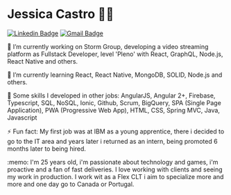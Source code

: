 # Jessica Castro :woman_technologist:

[![Linkedin Badge](https://img.shields.io/badge/-Jessica%20Castro-6633cc?style=flat-square&logo=Linkedin&logoColor=white&link=https://www.linkedin.com/in/jessicacastros/)](https://www.linkedin.com/in/jessicacastros/) 
[![Gmail Badge](https://img.shields.io/badge/jessica.castros@outlook.com-6633cc?style=flat-square&logo=Gmail&logoColor=white&link=mailto:jessica.castros@outlook.com)](mailto:jessica.castros@outlook.com)

<p>🔭 I’m currently working on Storm Group, developing a video streaming platform as Fullstack Developer, level 'Pleno' with React, GraphQL, Node.js, React Native and others.</p>
<p>🌱 I’m currently learning React, React Native, MongoDB, SOLID, Node.js and others.</p>
<p>🌱 Some skills I developed in other jobs: AngularJS, Angular 2+, Firebase, Typescript, SQL, NoSQL, Ionic, Github, Scrum, BigQuery, SPA (Single Page Application), PWA (Progressive Web App), HTML, CSS, Spring MVC, Java, Javascript</p> 
<p>⚡ Fun fact: My first job was at IBM as a young apprentice, there i decided to go to the IT area and years later i returned as an intern, being promoted 6 months later to being hired.</p>
<p>:memo: I'm 25 years old, i'm passionate about technology and games, i'm proactive and a fan of fast deliveries. I love working with clients and seeing my work in production. I work wit as a Flex CLT i aim to specialize more and more and one day go to Canada or Portugal.</p>
